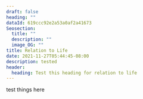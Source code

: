 ```yaml
---
draft: false
heading: ""
dataId: 619ccc92e2a53a0af2a41673
Seosection:
  title: ""
  description: ""
  image_OG: ""
title: Relation to Life
date: 2021-11-27T05:44:45-08:00
description: tested
header:
  heading: Test this heading for relation to life
---
```

test things here